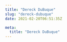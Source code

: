```yaml
---
title: "Dereck DuBuque"
slug: "dereck-dubuque"
date: 2021-02-20T06:51:35Z

meta:
  title: "Dereck DuBuque"
---
```


